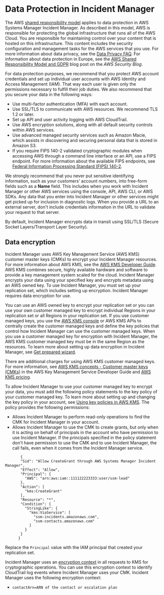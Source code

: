 # Data Protection in Incident Manager<a name="data-protection"></a>

The AWS [shared responsibility model](http://aws.amazon.com/compliance/shared-responsibility-model/) applies to data protection in AWS Systems Manager Incident Manager\. As described in this model, AWS is responsible for protecting the global infrastructure that runs all of the AWS Cloud\. You are responsible for maintaining control over your content that is hosted on this infrastructure\. This content includes the security configuration and management tasks for the AWS services that you use\. For more information about data privacy, see the [Data Privacy FAQ](http://aws.amazon.com/compliance/data-privacy-faq)\. For information about data protection in Europe, see the [AWS Shared Responsibility Model and GDPR](http://aws.amazon.com/blogs/security/the-aws-shared-responsibility-model-and-gdpr/) blog post on the *AWS Security Blog*\.

For data protection purposes, we recommend that you protect AWS account credentials and set up individual user accounts with AWS Identity and Access Management \(IAM\)\. That way each user is given only the permissions necessary to fulfill their job duties\. We also recommend that you secure your data in the following ways:
+ Use multi\-factor authentication \(MFA\) with each account\.
+ Use SSL/TLS to communicate with AWS resources\. We recommend TLS 1\.2 or later\.
+ Set up API and user activity logging with AWS CloudTrail\.
+ Use AWS encryption solutions, along with all default security controls within AWS services\.
+ Use advanced managed security services such as Amazon Macie, which assists in discovering and securing personal data that is stored in Amazon S3\.
+ If you require FIPS 140\-2 validated cryptographic modules when accessing AWS through a command line interface or an API, use a FIPS endpoint\. For more information about the available FIPS endpoints, see [Federal Information Processing Standard \(FIPS\) 140\-2](http://aws.amazon.com/compliance/fips/)\.

We strongly recommend that you never put sensitive identifying information, such as your customers' account numbers, into free\-form fields such as a **Name** field\. This includes when you work with Incident Manager or other AWS services using the console, API, AWS CLI, or AWS SDKs\. Any data that you enter into Incident Manager or other services might get picked up for inclusion in diagnostic logs\. When you provide a URL to an external server, don't include credentials information in the URL to validate your request to that server\.

By default, Incident Manager encrypts data in transit using SSL/TLS \(Secure Socket Layers/Transport Layer Security\)\.

## Data encryption<a name="data-protection-encrypt"></a>

Incident Manager uses AWS Key Management Service \(AWS KMS\) customer master keys \(CMKs\) to encrypt your Incident Manager resources\. For more information about AWS KMS, see the [AWS KMS Developer Guide](https://docs.aws.amazon.com/kms/latest/developerguide/overview.html)\. AWS KMS combines secure, highly available hardware and software to provide a key management system scaled for the cloud\. Incident Manager encrypts your data using your specified key and encrypts metadata using an AWS owned key\. To use Incident Manager, you must set up your replication set, which includes setting up encryption\. Incident Manager requires data encryption for use\.

You can use an AWS owned key to encrypt your replication set or you can use your own customer managed key to encrypt individual Regions in your replication set or all Regions in your replication set\. If you use customer managed keys, you use the [AWS KMS console](https://console.aws.amazon.com/kms/) or AWS KMS APIs to centrally create the customer managed keys and define the key policies that control how Incident Manager can use the customer managed keys\. When you use a customer managed key for encryption with Incident Manager, the AWS KMS customer managed key must be in the same Region as the resources\. To learn more about setting up data encryption in Incident Manager, see [Get prepared wizard](getting-started.md#getting-started-wizard)\.

There are additional charges for using AWS KMS customer managed keys\. For more information, see [AWS KMS concepts \- Customer master keys \(CMKs\)](https://docs.aws.amazon.com/kms/latest/developerguide/concepts.html#master_keys) in the AWS Key Management Service Developer Guide and [AWS KMS pricing](http://aws.amazon.com/kms/pricing/)\.

To allow Incident Manager to use your customer managed key to encrypt your data, you must add the following policy statements to the key policy of your customer managed key\. To learn more about setting up and changing the key policy in your account, see [Using key policies in AWS KMS](https://docs.aws.amazon.com/kms/latest/developerguide/key-policies.html)\. The policy provides the following permissions:
+ Allows Incident Manager to perform read\-only operations to find the CMK for Incident Manager in your account\.
+ Allows Incident Manager to use the CMK to create grants, but only when it is acting on behalf of principals in the account who have permission to use Incident Manager\. If the principals specified in the policy statement don't have permission to use the CMK and to use Incident Manager, the call fails, even when it comes from the Incident Manager service\.

```
       {
       "Sid": "Allow CreateGrant through AWS Systems Manager Incident Manager",
       "Effect": "Allow",
       "Principal": {
         "AWS": "arn:aws:iam::111122223333:user/ssm-lead"
       },
       "Action": [
         "kms:CreateGrant"
       ],
       "Resource": "*",
       "Condition": {
         "StringLike": {
           "kms:ViaService": [
             "ssm-incidents.amazonaws.com",
             "ssm-contacts.amazonaws.com"
           ]
         }
       }
      }
```

Replace the `Principal` value with the IAM principal that created your replication set\.

Incident Manager uses an [encryption context](https://docs.aws.amazon.com/kms/latest/developerguide/concepts.html#encrypt_context) in all requests to KMS for cryptographic operations\. You can use this encryption context to identify CloudTrail log events where Incident Manager uses your CMK\. Incident Manager uses the following encryption context:
+ `contactArn=ARN of the contact or escalation plan`